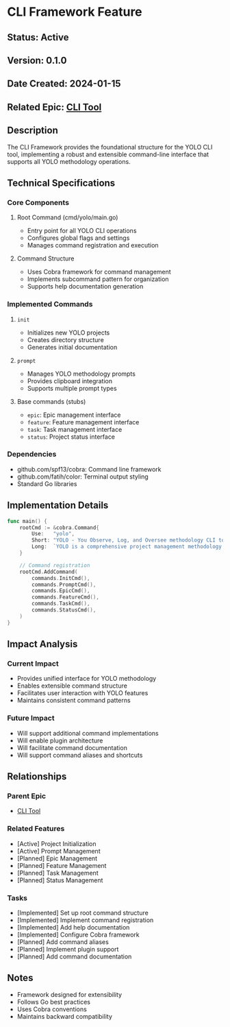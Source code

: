 # CLI Framework Feature

## Status: Active
## Version: 0.1.0
## Date Created: 2024-01-15
## Related Epic: [CLI Tool](../epics/cli-tool.md)

## Description
The CLI Framework provides the foundational structure for the YOLO CLI tool, implementing a robust and extensible command-line interface that supports all YOLO methodology operations.

## Technical Specifications

### Core Components
1. Root Command (cmd/yolo/main.go)
   - Entry point for all YOLO CLI operations
   - Configures global flags and settings
   - Manages command registration and execution

2. Command Structure
   - Uses Cobra framework for command management
   - Implements subcommand pattern for organization
   - Supports help documentation generation

### Implemented Commands
1. `init`
   - Initializes new YOLO projects
   - Creates directory structure
   - Generates initial documentation

2. `prompt`
   - Manages YOLO methodology prompts
   - Provides clipboard integration
   - Supports multiple prompt types

3. Base commands (stubs)
   - `epic`: Epic management interface
   - `feature`: Feature management interface
   - `task`: Task management interface
   - `status`: Project status interface

### Dependencies
- github.com/spf13/cobra: Command line framework
- github.com/fatih/color: Terminal output styling
- Standard Go libraries

## Implementation Details
```go
func main() {
    rootCmd := &cobra.Command{
        Use:   "yolo",
        Short: "YOLO - You Observe, Log, and Oversee methodology CLI tool",
        Long:  `YOLO is a comprehensive project management methodology...`,
    }

    // Command registration
    rootCmd.AddCommand(
        commands.InitCmd(),
        commands.PromptCmd(),
        commands.EpicCmd(),
        commands.FeatureCmd(),
        commands.TaskCmd(),
        commands.StatusCmd(),
    )
}
```

## Impact Analysis
### Current Impact
- Provides unified interface for YOLO methodology
- Enables extensible command structure
- Facilitates user interaction with YOLO features
- Maintains consistent command patterns

### Future Impact
- Will support additional command implementations
- Will enable plugin architecture
- Will facilitate command documentation
- Will support command aliases and shortcuts

## Relationships
### Parent Epic
- [CLI Tool](../epics/cli-tool.md)

### Related Features
- [Active] Project Initialization
- [Active] Prompt Management
- [Planned] Epic Management
- [Planned] Feature Management
- [Planned] Task Management
- [Planned] Status Management

### Tasks
- [Implemented] Set up root command structure
- [Implemented] Implement command registration
- [Implemented] Add help documentation
- [Implemented] Configure Cobra framework
- [Planned] Add command aliases
- [Planned] Implement plugin support
- [Planned] Add command documentation

## Notes
- Framework designed for extensibility
- Follows Go best practices
- Uses Cobra conventions
- Maintains backward compatibility 